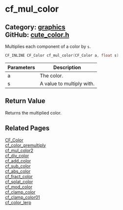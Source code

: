 [](../header.md ':include')

# cf_mul_color

Category: [graphics](/api_reference?id=graphics)  
GitHub: [cute_color.h](https://github.com/RandyGaul/cute_framework/blob/master/include/cute_color.h)  
---

Multiplies each component of a color by `s`.

```cpp
CF_INLINE CF_Color cf_mul_color(CF_Color a, float s)
```

Parameters | Description
--- | ---
a | The color.
s | A value to multiply with.

## Return Value

Returns the multiplied color.

## Related Pages

[CF_Color](/graphics/cf_color.md)  
[cf_color_premultiply](/graphics/cf_color_premultiply.md)  
[cf_mul_color2](/graphics/cf_mul_color2.md)  
[cf_div_color](/graphics/cf_div_color.md)  
[cf_add_color](/graphics/cf_add_color.md)  
[cf_sub_color](/graphics/cf_sub_color.md)  
[cf_abs_color](/graphics/cf_abs_color.md)  
[cf_fract_color](/graphics/cf_fract_color.md)  
[cf_splat_color](/graphics/cf_splat_color.md)  
[cf_mod_color](/graphics/cf_mod_color.md)  
[cf_clamp_color](/graphics/cf_clamp_color.md)  
[cf_clamp_color01](/graphics/cf_clamp_color01.md)  
[cf_color_lerp](/graphics/cf_color_lerp.md)  
